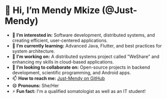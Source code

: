 # 👋 Hi, I’m Mendy Mkize (@Just-Mendy)

- 👀 **I’m interested in:** Software development, distributed systems, and creating efficient, user-centered applications.
- 🌱 **I’m currently learning:** Advanced Java, Flutter, and best practices for system architecture.
- 💼 **I'm working on:** A distributed systems project called "WeShare" and enhancing my skills in cloud-based applications.
- 💞️ **I’m looking to collaborate on:** Open-source projects in backend development, scientific programming, and Android apps.
- 📫 **How to reach me:** [Just-Mendy on GitHub](https://github.com/Just-Mendy)
- 😄 **Pronouns:** She/Her
- ⚡ **Fun fact:** I'm a qualified somatologist as well as an IT student!

<!---
Just-Mendy/Just-Mendy is a ✨ special ✨ repository because its `README.md` (this file) appears on your GitHub profile.
You can click the Preview link to take a look at your changes.
--->

